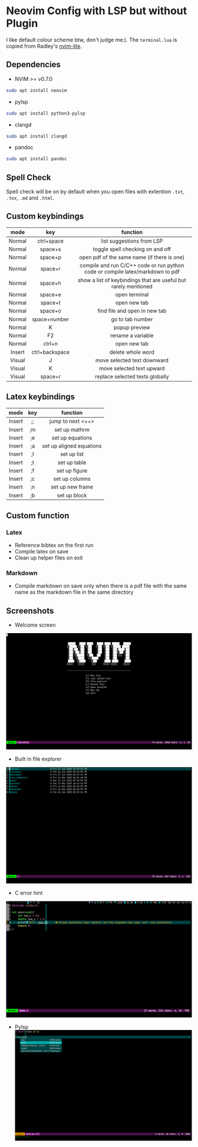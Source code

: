 # Neovim Config with LSP but without Plugin

I like default colour scheme btw, don't judge me:). The `terminal.lua` is copied from Radley's [nvim-lite](https://github.com/radleylewis/nvim-lite).

## Dependencies

* NVIM >= v0.7.0
```bash
sudo apt install neovim
```
* pylsp
```bash
sudo apt install python3-pylsp
```
* clangd
```bash
sudo apt install clangd
```
* pandoc
```bash
sudo apt install pandoc
```

## Spell Check

Spell check will be on by default when you open files with extention `.txt`, `.tex`, `.md` and `.html`.

## Custom keybindings

| mode | key | function |
|:---:|:---:|:---:|
| Normal | ctrl+space | list suggestions from LSP |
| Normal | space+s | toggle spell checking on and off |
| Normal | space+p | open pdf of the same name (if there is one) |
| Normal | space+r | compile and run C/C++ code or run python code or compile latex/markdown to pdf |
| Normal | space+h | show a list of keybindings that are useful but rarely mentioned |
| Normal | space+e | open terminal |
| Normal | space+t | open new tab |
| Normal | space+o | find file and open in new tab |
| Normal | space+number | go to tab number |
| Normal | K | popup preview |
| Normal | F2 | rename a variable |
| Normal | ctrl+n | open new tab |
| Insert | ctrl+backspace | delete whole word |
| Visual | J | move selected text downward |
| Visual | K | move selected text upward |
| Visual | space+r | replace selected texts globally |

## Latex keybindings

| mode | key | function |
|:---:|:---:|:---:|
| Insert | ;; | jump to next <++> |
| Insert | ;m | set up mathrm |
| Insert | ;e | set up equations |
| Insert | ;a | set up aligned equations |
| Insert | ;l | set up list |
| Insert | ;t | set up table |
| Insert | ;f | set up figure |
| Insert | ;c | set up columns |
| Insert | ;n | set up new frame |
| Insert | ;b | set up block |


## Custom function
### Latex

* Reference bibtex on the first run
* Compile latex on save
* Clean up helper files on exit

### Markdown

* Compile markdown on save only when there is a pdf file with the same name as the markdown file in the same directory

## Screenshots

* Welcome screen

![welome screen](./screenshots/welcome_screen.png)

* Built in file explorer

![netrw](./screenshots/netrw.png)

* C error hint

![C error](./screenshots/error.png)

* Pylsp
![pylsp](./screenshots/pylsp.png)

